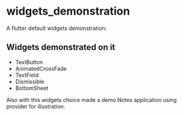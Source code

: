 # widgets_demonstration

A flutter default widgets demonstration:

## Widgets demonstrated on it

- TextButton
- AnimatedCrossFade
- TextField
- Dismissible
- BottomSheet

Also with this widgets choice made a demo Notes application using provider for illustration.
